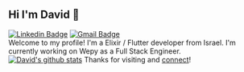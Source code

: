 ## Hi I'm David 👋
[![Linkedin
Badge](https://img.shields.io/badge/-DavidNeumark-blue?style=flat&logo=Linkedin&logoColor=white&link=https://www.linkedin.com/in/david-neumark)](https://www.linkedin.com/in/david-neumark/)
[![Gmail Badge](https://img.shields.io/badge/-d.neumark-c14438?style=flat&logo=Gmail&logoColor=white&link=mailto:d.neumark@gmail.com)](mailto:d.neumark@gmail.com)
<br>
Welcome to my profile! I'm a Elixir / Flutter developer from Israel. I'm currently working on Wepy as a Full Stack Engineer.<br>
[![David's github stats](https://github-readme-stats.vercel.app/api?username=DavidNeumark)](https://github.com/DavidNeumark/github-readme-stats)
Thanks for visiting and [connect](https://www.linkedin.com/in/david-neumark/)!

